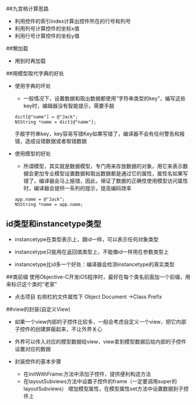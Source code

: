 ##九宫格计算思路
- 利用控件的索引index计算出控件所在的行号和列号
- 利用列号计算控件的坐标x值
- 利用行号计算控件的坐标y值

##懒加载
- 用到时再加载

##用模型取代字典的好处
- 使用字典的坏处
    - 一般情况下，设置数据和取出数据都使用“字符串类型的key”，编写这些key时，编辑器没有智能提示，需要手敲
    ```
    dict[@"name"] = @"Jack";
    NSString *name = dict[@"name"];
    ```
    手敲字符串key，key容易写错Key如果写错了，编译器不会有任何警告和报错，造成设错数据或者取错数据
- 使用模型的好处
    - 所谓模型，其实就是数据模型，专门用来存放数据的对象，用它来表示数据会更加专业模型设置数据和取出数据都是通过它的属性，属性名如果写错了，编译器会马上报错，因此，保证了数据的正确性使用模型访问属性时，编译器会提供一系列的提示，提高编码效率

    ```
    app.name = @"Jack";
    NSString *name = app.name;
    ```


## id类型和instancetype类型
- instancetype在类型表示上，跟id一样，可以表示任何对象类型

- instancetype只能用在返回值类型上，不能像id一样用在参数类型上

- instancetype比id多一个好处：编译器会检测instancetype的真实类型

##类前缀
使用Objective-C开发iOS程序时，最好在每个类名前面加一个前缀，用来标识这个类的“老家”
- 点击项目 右侧栏的文件属性下 Object Document ->Class Prefix





##view的封装(自定义View)

- 如果一个view内部的子控件比较多，一般会考虑自定义一个view，把它内部子控件的创建屏蔽起来，不让外界关心

- 外界可以传入对应的模型数据给view，view拿到模型数据后给内部的子控件设置对应的数据

- 封装控件的基本步骤
    - 在initWithFrame:方法中添加子控件，提供便利构造方法
    - 在layoutSubviews方法中设置子控件的frame（一定要调用super的layoutSubviews）
增加模型属性，在模型属性set方法中设置数据到子控件上
















